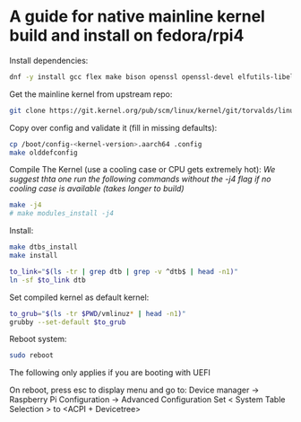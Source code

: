 # A guide for native mainline kernel build and install on fedora/rpi4

Install dependencies:
```bash
dnf -y install gcc flex make bison openssl openssl-devel elfutils-libelf-devel ncurses-devel bc git tar dwarves 
```

Get the mainline kernel from upstream repo:
```bash
git clone https://git.kernel.org/pub/scm/linux/kernel/git/torvalds/linux.git/
```

Copy over config and validate it (fill in missing defaults): 
```bash
cp /boot/config-<kernel-version>.aarch64 .config
make olddefconfig
```

Compile The Kernel (use a cooling case or CPU gets extremely hot):
*We suggest thta one run the following commands without the -j4 flag if no cooling case is available (takes longer to build)*

```bash
make -j4
# make modules_install -j4
```

Install:
```bash
make dtbs_install
make install 
```

```bash
to_link="$(ls -tr | grep dtb | grep -v ^dtb$ | head -n1)"
ln -sf $to_link dtb
```

Set compiled kernel as default kernel:
```bash
to_grub="$(ls -tr $PWD/vmlinuz* | head -n1)"
grubby --set-default $to_grub
```

Reboot system: 
```bash
sudo reboot
```

The following only applies if you are booting with UEFI
 
On reboot, press esc to display menu and go to:
Device manager -> Raspberry Pi Configuration -> Advanced Configuration
Set < System Table Selection > to <ACPI + Devicetree> 

